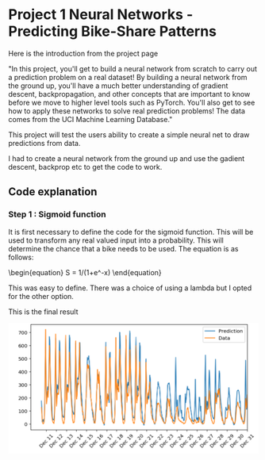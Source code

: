 # Project 1 Neural Networks - Predicting Bike-Share Patterns

Here is the introduction from the project page

"In this project, you'll get to build a neural network from scratch to carry out a prediction problem on a real dataset! 
By building a neural network from the ground up, you'll have a much better understanding of gradient descent, backpropagation, 
and other concepts that are important to know before we move to higher level tools such as PyTorch. 
You'll also get to see how to apply these networks to solve real prediction problems!
The data comes from the UCI Machine Learning Database."


This project will test the users ability to create a simple neural net to draw predictions from data.

I had to create a neural network from the ground up and use the gadient descent, backprop etc to get the code to work. 

## Code explanation

### Step 1 : Sigmoid function 

It is first necessary to define the code for the sigmoid function. This will be used to transform any real valued input into a probability. This will determine the chance that a bike needs to be used. The equation is as follows:

\begin{equation}
S = 1/(1+e^-x)
\end{equation}

This was easy to define. There was a choice of using a lambda but I opted for the other option. 


This is the final result 

![image](NeuralNetworkBikeSharing.PNG)



